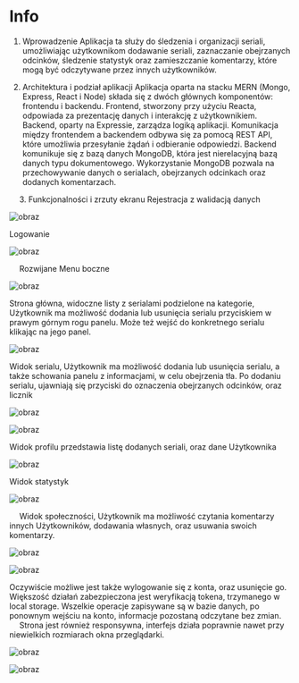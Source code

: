 # Info

1. Wprowadzenie
Aplikacja ta służy do śledzenia i organizacji seriali, umożliwiając użytkownikom dodawanie seriali, zaznaczanie obejrzanych odcinków, śledzenie statystyk oraz zamieszczanie komentarzy, które mogą być odczytywane przez innych użytkowników.

2. Architektura i podział aplikacji
Aplikacja oparta na stacku MERN (Mongo, Express, React i Node) składa się z dwóch głównych komponentów: frontendu i backendu. Frontend, stworzony przy użyciu Reacta, odpowiada za prezentację danych i interakcję z użytkownikiem. Backend, oparty na Expressie, zarządza logiką aplikacji.
Komunikacja między frontendem a backendem odbywa się za pomocą REST API, które umożliwia przesyłanie żądań i odbieranie odpowiedzi. Backend komunikuje się z bazą danych MongoDB, która jest nierelacyjną bazą danych typu dokumentowego. Wykorzystanie MongoDB pozwala na przechowywanie danych o serialach, obejrzanych odcinkach oraz dodanych komentarzach.

 
3. Funkcjonalności i zrzuty ekranu
Rejestracja z walidacją danych

![obraz](https://github.com/Jaskulap/MERN-TV-Series-Management-Website/assets/134634923/56c9bc85-138e-4980-b712-a8ee38315503)


Logowanie

![obraz](https://github.com/Jaskulap/MERN-TV-Series-Management-Website/assets/134634923/d5afdce8-8620-4088-84f7-47d4d436bff7)

 
Rozwijane Menu boczne

![obraz](https://github.com/Jaskulap/MERN-TV-Series-Management-Website/assets/134634923/8c52d88a-9bb9-4462-a8fd-c3ec3c93c273)


Strona główna, widoczne listy z serialami podzielone na kategorie, Użytkownik ma możliwość dodania lub usunięcia serialu przyciskiem w prawym górnym rogu panelu. Może też wejść do konkretnego serialu klikając na jego panel.

![obraz](https://github.com/Jaskulap/MERN-TV-Series-Management-Website/assets/134634923/3afcaaf5-21fb-405d-a98d-701cf4700e84)

Widok serialu, Użytkownik ma możliwość dodania lub usunięcia serialu, a także schowania panelu z informacjami, w celu obejrzenia tła. Po dodaniu serialu, ujawniają się przyciski do oznaczenia obejrzanych odcinków, oraz licznik

![obraz](https://github.com/Jaskulap/MERN-TV-Series-Management-Website/assets/134634923/fd565f1f-f466-4a74-8829-97c0ea3ffded)

![obraz](https://github.com/Jaskulap/MERN-TV-Series-Management-Website/assets/134634923/24ea4b73-2650-43a9-8754-59a989ed8809)

 

Widok profilu przedstawia listę dodanych seriali, oraz dane Użytkownika 

![obraz](https://github.com/Jaskulap/MERN-TV-Series-Management-Website/assets/134634923/7cb76cb2-d410-4a54-b553-994a0faa9ac1)

Widok statystyk

![obraz](https://github.com/Jaskulap/MERN-TV-Series-Management-Website/assets/134634923/2d90a813-3778-442b-8dc9-64c920af1ffc)

 
Widok społeczności, Użytkownik ma możliwość czytania komentarzy innych Użytkowników, dodawania własnych, oraz usuwania swoich komentarzy. 

![obraz](https://github.com/Jaskulap/MERN-TV-Series-Management-Website/assets/134634923/611f6fad-98d5-4986-b2c0-2cacf4833b7b)

![obraz](https://github.com/Jaskulap/MERN-TV-Series-Management-Website/assets/134634923/a04aaffd-dc2b-4fa7-a690-ff369ee5f4e1)


Oczywiście możliwe jest także wylogowanie się z konta, oraz usunięcie go. Większość działań zabezpieczona jest weryfikacją tokena, trzymanego w local storage. Wszelkie operacje zapisywane są w bazie danych, po ponownym wejściu na konto, informacje pozostaną odczytane bez zmian.
 
Strona jest również responsywna, interfejs działa poprawnie nawet przy niewielkich rozmiarach okna przeglądarki.

![obraz](https://github.com/Jaskulap/MERN-TV-Series-Management-Website/assets/134634923/740f6dae-69f5-4a87-8da7-9ccedd55934b)

![obraz](https://github.com/Jaskulap/MERN-TV-Series-Management-Website/assets/134634923/f5874914-9c31-4ff6-9533-c50d3a873936)


